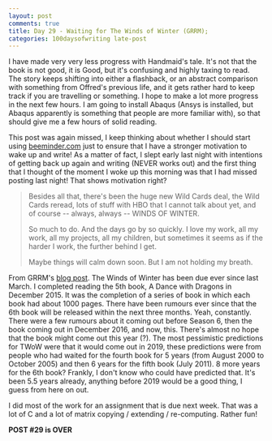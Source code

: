```yaml
---
layout: post
comments: true
title: Day 29 - Waiting for The Winds of Winter (GRRM);
categories: 100daysofwriting late-post
---
```


I have made very very less progress with Handmaid's tale. It's not that the book
is not good, it is Good, but it's confusing and highly taxing to read. The story
keeps shifting into either a flashback, or an abstract comparison with something
from Offred's previous life, and it gets rather hard to keep track if you are
travelling or something. I hope to make a lot more progress in the next few
hours. I am going to install Abaqus (Ansys is installed, but Abaqus apparently
is something that people are more familiar with), so that should give me a few
hours of solid reading.

This post was again missed, I keep thinking about whether I should start using
[beeminder.com](https://www.beeminder.com) just to ensure that I have a stronger
motivation to wake up and write! As a matter of fact, I slept early last night
with intentions of getting back up again and writing (NEVER works out) and the
first thing that I thought of the moment I woke up this morning was that I had
missed posting last night! That shows motivation right?

> Besides all that, there's been the huge new Wild Cards deal, the Wild Cards
> reread, lots of stuff with HBO that I cannot talk about yet, and of course --
> always, always -- WINDS OF WINTER.
>
> So much to do. And the days go by so quickly. I love my work, all my work, all
> my projects, all my children, but sometimes it seems as if the harder I work,
> the further behind I get.
> 
> Maybe things will calm down soon. But I am not holding my breath.

From GRRM's [blog post](http://grrm.livejournal.com/527454.html). The Winds of
Winter has been due ever since last March. I completed reading the 5th book,
A Dance with Dragons in December 2015. It was the completion of a series of book
in which each book had about 1000 pages. There have been rumours ever since that
the 6th book will be released within the next three months. Yeah, constantly.
There were a few rumours about it coming out before Season 6, then the book
coming out in December 2016, and now, this. There's almost no hope that the book
might come out this year (?). The most pessimistic predictions for TWoW were
that it would come out in 2019, these predictions were from people who had
waited for the fourth book for 5 years (from August 2000 to October 2005) and
then 6 years for the fifth book (July 2011). 8 more years for the 6th book?
Frankly, I don't know who could have predicted that. It's been 5.5 years
already, anything before 2019 would be a good thing, I guess from here on out.

I did most of the work for an assignment that is due next week. That was a lot
of C and a lot of matrix copying / extending / re-computing. Rather fun!

**POST #29 is OVER**

